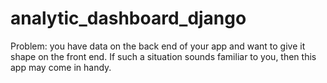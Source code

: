 # analytic_dashboard_django

Problem: you have data on the back end of your app and want to give it shape on the front end. If such a situation sounds familiar to you, then this app may come in handy.
